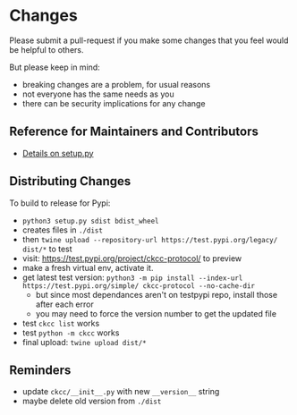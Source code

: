 # Changes

Please submit a pull-request if you make some changes that you feel would be helpful to others.

But please keep in mind:

- breaking changes are a problem, for usual reasons
- not everyone has the same needs as you
- there can be security implications for any change

## Reference for Maintainers and Contributors

- [Details on setup.py](https://packaging.python.org/tutorials/packaging-projects/)

## Distributing Changes

To build to release for Pypi:

- `python3 setup.py sdist bdist_wheel`
- creates files in `./dist`
- then `twine upload --repository-url https://test.pypi.org/legacy/ dist/*` to test
- visit: <https://test.pypi.org/project/ckcc-protocol/> to preview
- make a fresh virtual env, activate it.
- get latest test version: 
  `python3 -m pip install --index-url https://test.pypi.org/simple/ ckcc-protocol --no-cache-dir`
    - but since most dependances aren't on testpypi repo, install those after each error
    - you may need to force the version number to get the updated file
- test `ckcc list` works
- test `python -m ckcc` works
- final upload: `twine upload dist/*`

## Reminders

- update `ckcc/__init__.py` with new `__version__` string
- maybe delete old version from `./dist`

